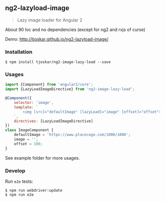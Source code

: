 ## ng2-lazyload-image

> Lazy image loader for Angular 2

About 90 loc and no dependencies (except for ng2 and rxjs of curse)

Demo: http://tjoskar.github.io/ng2-lazyload-image/

### Installation
```
$ npm install tjoskar/ng2-image-lazy-load --save
```

### Usages

```javascript
import {Component} from 'angular2/core';
import {LazyLoadImageDirective} from 'ng2-image-lazy-load';

@Component({
    selector: 'image',
    template: `
        <img [src]="defaultImage" [lazyLoad]="image" [offset]="offset">
    `,
    directives: [LazyLoadImageDirective]
})
class ImageComponent {
    defaultImage = 'https://www.placecage.com/1000/1000';
    image = '';
    offset = 100;
}
```

See example folder for more usages.

### Develop
Run `e2e` tests:
```
$ npm run webdriver:update
$ npm run e2e
```
